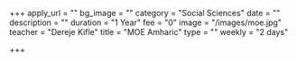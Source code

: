 +++
apply_url = ""
bg_image = ""
category = "Social Sciences"
date = ""
description = ""
duration = "1 Year"
fee = "0"
image = "/images/moe.jpg"
teacher = "Dereje Kifle"
title = "MOE Amharic"
type = ""
weekly = "2 days"

+++
